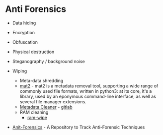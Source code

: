 # Anti Forensics

- Data hiding
- Encryption
- Obfuscation
- Physical destruction
- Steganography / background noise
- Wiping
  - Meta-data shredding
  - [mat2](https://0xacab.org/jvoisin/mat2) - mat2 is a metadata removal tool, supporting a wide range of commonly used file formats, written in python3: at its core, it's a library, used by an eponymous command-line interface, as well as several file manager extensions. 
  - [Metadata Cleaner](https://metadatacleaner.romainvigier.fr/) - [gitlab](https://gitlab.com/rmnvgr/metadata-cleaner/)
  - RAM cleaning
    - [ram-wipe](https://www.kicksecure.com/wiki/Ram-wipe)

- [Anit-Forensics](https://github.com/ashemery/Anit-Forensics) - A Repository to Track Anti-Forensic Techniques
